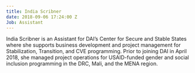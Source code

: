 ```yaml
---
title: India Scribner
date: 2018-09-06 17:24:00 Z
Job: Assistant
---
```


India Scribner is an Assistant for DAI’s Center for Secure and Stable States where she supports business development and project management for Stabilization, Transition, and CVE programming. Prior to joining DAI in April 2018, she managed project operations for USAID-funded gender and social inclusion programming in the DRC, Mali, and the MENA region. 

<!--more>

India speaks French and has studied Spanish, Arabic, and Chinese to enhance her work in the field.

